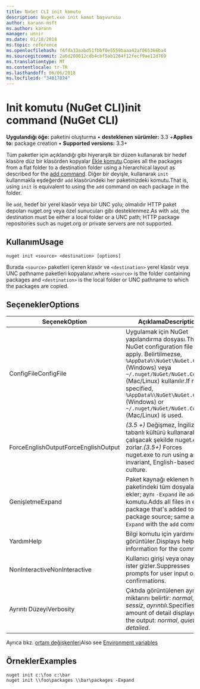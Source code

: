 ```yaml
---
title: NuGet CLI init komutu
description: Nuget.exe init komut başvurusu
author: karann-msft
ms.author: karann
manager: unnir
ms.date: 01/18/2018
ms.topic: reference
ms.openlocfilehash: f4fda33aabd51fbbf0e5559baaa42af065366ba4
ms.sourcegitcommit: 2a6d200012cdb4cbf5ab1264f12fecf9ae12d769
ms.translationtype: MT
ms.contentlocale: tr-TR
ms.lasthandoff: 06/06/2018
ms.locfileid: "34817824"
---
```

# <a name="init-command-nuget-cli"></a><span data-ttu-id="234c2-103">Init komutu (NuGet CLI)</span><span class="sxs-lookup"><span data-stu-id="234c2-103">init command (NuGet CLI)</span></span>

<span data-ttu-id="234c2-104">**Uygulandığı öğe:** paketini oluşturma &bullet; **desteklenen sürümler:** 3.3 +</span><span class="sxs-lookup"><span data-stu-id="234c2-104">**Applies to:** package creation &bullet; **Supported versions:** 3.3+</span></span>

<span data-ttu-id="234c2-105">Tüm paketler için açıklandığı gibi hiyerarşik bir düzen kullanarak bir hedef klasöre düz bir klasörden kopyalar [Ekle komutu](cli-ref-add.md).</span><span class="sxs-lookup"><span data-stu-id="234c2-105">Copies all the packages from a flat folder to a destination folder using a hierarchical layout as described for the [add command](cli-ref-add.md).</span></span> <span data-ttu-id="234c2-106">Diğer bir deyişle, kullanarak `init` kullanmakla eşdeğerdir `add` klasöründeki her paketinizdeki komutu.</span><span class="sxs-lookup"><span data-stu-id="234c2-106">That is, using `init` is equivalent to using the `add` command on each package in the folder.</span></span>

<span data-ttu-id="234c2-107">İle `add`, hedef bir yerel klasör veya bir UNC yolu; olmalıdır HTTP paket depoları nuget.org veya özel sunucuları gibi desteklenmez.</span><span class="sxs-lookup"><span data-stu-id="234c2-107">As with `add`, the destination must be either a local folder or a UNC path; HTTP package repositories such as nuget.org or private servers are not supported.</span></span>

## <a name="usage"></a><span data-ttu-id="234c2-108">Kullanım</span><span class="sxs-lookup"><span data-stu-id="234c2-108">Usage</span></span>

```cli
nuget init <source> <destination> [options]
```

<span data-ttu-id="234c2-109">Burada `<source>` paketleri içeren klasör ve `<destination>` yerel klasör veya UNC pathname paketleri kopyalanır.</span><span class="sxs-lookup"><span data-stu-id="234c2-109">where `<source>` is the folder containing packages and `<destination>` is the local folder or UNC pathname to which the packages are copied.</span></span>

## <a name="options"></a><span data-ttu-id="234c2-110">Seçenekler</span><span class="sxs-lookup"><span data-stu-id="234c2-110">Options</span></span>

| <span data-ttu-id="234c2-111">Seçenek</span><span class="sxs-lookup"><span data-stu-id="234c2-111">Option</span></span> | <span data-ttu-id="234c2-112">Açıklama</span><span class="sxs-lookup"><span data-stu-id="234c2-112">Description</span></span> |
| --- | --- |
| <span data-ttu-id="234c2-113">ConfigFile</span><span class="sxs-lookup"><span data-stu-id="234c2-113">ConfigFile</span></span> | <span data-ttu-id="234c2-114">Uygulamak için NuGet yapılandırma dosyası.</span><span class="sxs-lookup"><span data-stu-id="234c2-114">The NuGet configuration file to apply.</span></span> <span data-ttu-id="234c2-115">Belirtilmezse, `%AppData%\NuGet\NuGet.Config` (Windows) veya `~/.nuget/NuGet/NuGet.Config` (Mac/Linux) kullanılır.</span><span class="sxs-lookup"><span data-stu-id="234c2-115">If not specified, `%AppData%\NuGet\NuGet.Config` (Windows) or `~/.nuget/NuGet/NuGet.Config` (Mac/Linux) is used.</span></span>|
| <span data-ttu-id="234c2-116">ForceEnglishOutput</span><span class="sxs-lookup"><span data-stu-id="234c2-116">ForceEnglishOutput</span></span> | <span data-ttu-id="234c2-117">*(3.5 +)*  Değişmez, İngilizce tabanlı kültürü kullanarak çalışacak şekilde nuget.exe zorlar.</span><span class="sxs-lookup"><span data-stu-id="234c2-117">*(3.5+)* Forces nuget.exe to run using an invariant, English-based culture.</span></span> |
| <span data-ttu-id="234c2-118">Genişletme</span><span class="sxs-lookup"><span data-stu-id="234c2-118">Expand</span></span> | <span data-ttu-id="234c2-119">Paket kaynağı eklenen her paketindeki tüm dosyaları ekler; aynı `-Expand` ile `add` komutu.</span><span class="sxs-lookup"><span data-stu-id="234c2-119">Adds all files in each package that's added to the package source; same as `-Expand` with the `add` command.</span></span> |
| <span data-ttu-id="234c2-120">Yardım</span><span class="sxs-lookup"><span data-stu-id="234c2-120">Help</span></span> | <span data-ttu-id="234c2-121">Bilgi komutu için yardımı görüntüler.</span><span class="sxs-lookup"><span data-stu-id="234c2-121">Displays help information for the command.</span></span> |
| <span data-ttu-id="234c2-122">NonInteractive</span><span class="sxs-lookup"><span data-stu-id="234c2-122">NonInteractive</span></span> | <span data-ttu-id="234c2-123">Kullanıcı girişi veya onayı için ister gizler.</span><span class="sxs-lookup"><span data-stu-id="234c2-123">Suppresses prompts for user input or confirmations.</span></span> |
| <span data-ttu-id="234c2-124">Ayrıntı Düzeyi</span><span class="sxs-lookup"><span data-stu-id="234c2-124">Verbosity</span></span> | <span data-ttu-id="234c2-125">Çıktıda görüntülenen ayrıntı miktarını belirtir: *normal*, *sessiz*, *ayrıntılı*.</span><span class="sxs-lookup"><span data-stu-id="234c2-125">Specifies the amount of detail displayed in the output: *normal*, *quiet*, *detailed*.</span></span> |

<span data-ttu-id="234c2-126">Ayrıca bkz. [ortam değişkenleri](cli-ref-environment-variables.md)</span><span class="sxs-lookup"><span data-stu-id="234c2-126">Also see [Environment variables](cli-ref-environment-variables.md)</span></span>

## <a name="examples"></a><span data-ttu-id="234c2-127">Örnekler</span><span class="sxs-lookup"><span data-stu-id="234c2-127">Examples</span></span>

```cli
nuget init c:\foo c:\bar
nuget init \\foo\packages \\bar\packages -Expand
```

